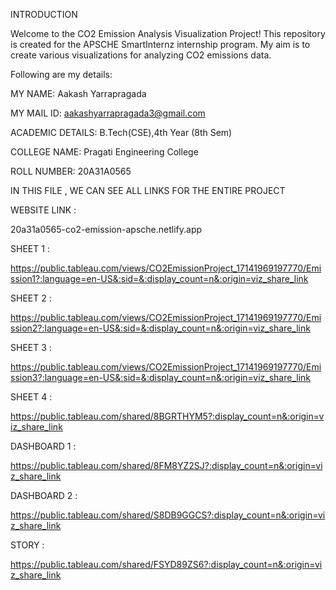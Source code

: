 INTRODUCTION

Welcome to the CO2 Emission Analysis Visualization Project! This repository is created for the APSCHE SmartInternz internship program. My aim is to create various visualizations for analyzing CO2 emissions data.

Following are my details:

MY NAME: Aakash Yarrapragada

MY MAIL ID: aakashyarrapragada3@gmail.com

ACADEMIC DETAILS: B.Tech(CSE),4th Year (8th Sem)

COLLEGE NAME: Pragati Engineering College

ROLL NUMBER: 20A31A0565

IN THIS FILE , WE CAN SEE ALL LINKS FOR THE ENTIRE PROJECT

WEBSITE LINK :

20a31a0565-co2-emission-apsche.netlify.app

SHEET 1 :

https://public.tableau.com/views/CO2EmissionProject_17141969197770/Emission1?:language=en-US&:sid=&:display_count=n&:origin=viz_share_link

SHEET 2 :

https://public.tableau.com/views/CO2EmissionProject_17141969197770/Emission2?:language=en-US&:sid=&:display_count=n&:origin=viz_share_link

SHEET 3 :

https://public.tableau.com/views/CO2EmissionProject_17141969197770/Emission3?:language=en-US&:sid=&:display_count=n&:origin=viz_share_link

SHEET 4 :

https://public.tableau.com/shared/8BGRTHYM5?:display_count=n&:origin=viz_share_link

DASHBOARD 1 :

https://public.tableau.com/shared/8FM8YZ2SJ?:display_count=n&:origin=viz_share_link

DASHBOARD 2 :

https://public.tableau.com/shared/S8DB9GGCS?:display_count=n&:origin=viz_share_link

STORY :

https://public.tableau.com/shared/FSYD89ZS6?:display_count=n&:origin=viz_share_link
